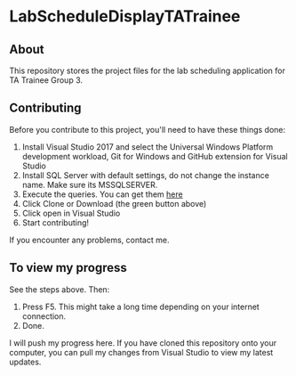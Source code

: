 # LabScheduleDisplayTATrainee
## About
This repository stores the project files for the lab scheduling application for TA Trainee Group 3. 

## Contributing
Before you contribute to this project, you'll need to have these things done:
1. Install Visual Studio 2017 and select the Universal Windows Platform development workload, Git for Windows and GitHub extension for Visual Studio
2. Install SQL Server with default settings, do not change the instance name. Make sure its MSSQLSERVER.
3. Execute the queries. You can get them [here](https://cloudmails-my.sharepoint.com/:u:/g/personal/tp045000_mail_apu_edu_my/EbWKueHYQv1KkrjzPR0ED2wBwuWtmnVeIr2piwi3uIg59A?e=1d0wUp)
4. Click Clone or Download (the green button above)
5. Click open in Visual Studio
6. Start contributing!

If you encounter any problems, contact me. 

## To view my progress
See the steps above. Then:
1. Press F5. This might take a long time depending on your internet connection.
2. Done.

I will push my progress here. If you have cloned this repository onto your computer, you can pull my changes from Visual Studio
to view my latest updates. 
